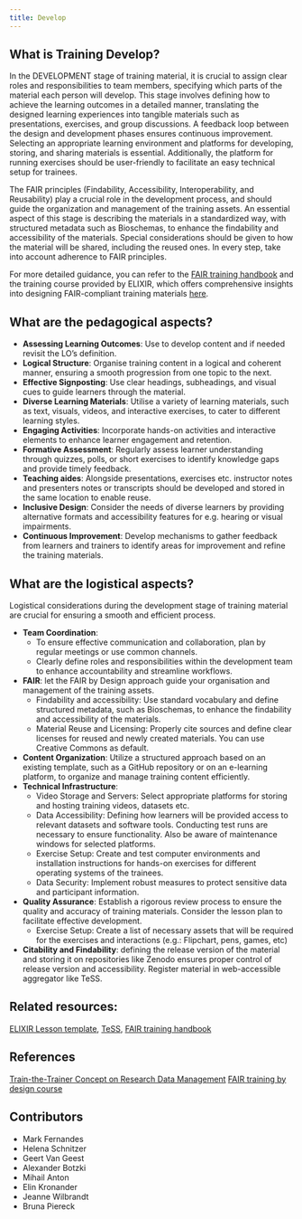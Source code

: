 ```yaml
---
title: Develop
---
```


## What is Training Develop?

In the DEVELOPMENT stage of training material, it is crucial to assign clear roles and responsibilities to team members, specifying which parts of the material each person will develop. This stage involves defining how to achieve the learning outcomes in a detailed manner, translating the designed learning experiences into tangible materials such as presentations, exercises, and group discussions. A feedback loop between the design and development phases ensures continuous improvement. Selecting an appropriate learning environment and platforms for developing, storing, and sharing materials is essential. Additionally, the platform for running exercises should be user-friendly to facilitate an easy technical setup for trainees. 

The FAIR principles (Findability, Accessibility, Interoperability, and Reusability) play a crucial role in the development process, and should guide the organization and management of the training assets. 
An essential aspect of this stage is describing the materials in a standardized way, with structured metadata such as Bioschemas, to enhance the findability and accessibility of the materials. Special considerations should be given to how the material will be shared, including the reused ones. In every step, take into account adherence to FAIR principles.

For more detailed guidance, you can refer to the [FAIR training handbook](https://elixir-europe-training.github.io/ELIXIR-TrP-FAIR-training-handbook/) and the training course provided by ELIXIR, which offers comprehensive insights into designing FAIR-compliant training materials [here](https://elixir-europe-training.github.io/ELIXIR-TrP-FAIR-Material-By-Design/).

## What are the pedagogical aspects?

- **Assessing Learning Outcomes**: Use to develop content and if needed revisit the LO’s definition. 
- **Logical Structure**: Organise training content in a logical and coherent manner, ensuring a smooth progression from one topic to the next.
- **Effective Signposting**: Use clear headings, subheadings, and visual cues to guide learners through the material.
- **Diverse Learning Materials**: Utilise a variety of learning materials, such as text, visuals, videos, and interactive exercises, to cater to different learning styles.
- **Engaging Activities**: Incorporate hands-on activities and interactive elements to enhance learner engagement and retention.
- **Formative Assessment**: Regularly assess learner understanding through quizzes, polls, or short exercises to identify knowledge gaps and provide timely feedback.
- **Teaching aides**: Alongside presentations, exercises etc. instructor notes and presenters notes or transcripts should be developed and stored in the same location to enable reuse.
- **Inclusive Design**: Consider the needs of diverse learners by providing alternative formats and accessibility features for e.g. hearing or visual impairments.
- **Continuous Improvement**: Develop mechanisms to gather feedback from learners and trainers to identify areas for improvement and refine the training materials.

## What are the logistical aspects?

Logistical considerations during the development stage of training material are crucial for ensuring a smooth and efficient process. 

- **Team Coordination**: 
  - To ensure effective communication and collaboration, plan by regular meetings or use common channels.
  - Clearly define roles and responsibilities within the development team to enhance accountability and streamline workflows.
- **FAIR**: let the FAIR by Design approach guide your organisation and management of the training assets. 
  - Findability and accessibility: Use standard vocabulary and define structured metadata, such as Bioschemas, to enhance the findability and accessibility of the materials. 
  - Material Reuse and Licensing: Properly cite sources and define clear licenses for reused and newly created materials. You can use Creative Commons as default.
- **Content Organization**: Utilize a structured approach based on an existing template, such as a GitHub repository or on an e-learning platform, to organize and manage training content efficiently.
- **Technical Infrastructure**:
  - Video Storage and Servers: Select appropriate platforms for storing and hosting training videos, datasets etc.
  - Data Accessibility: Defining how learners will be provided access to relevant datasets and software tools. Conducting test runs are necessary to ensure functionality. Also be aware of maintenance windows for selected platforms.
  - Exercise Setup: Create and test computer environments and installation instructions for hands-on exercises for different operating systems of the trainees.  
  - Data Security: Implement robust measures to protect sensitive data and participant information.
- **Quality Assurance**: Establish a rigorous review process to ensure the quality and accuracy of training materials. Consider the lesson plan to facilitate effective development.
  - Exercise Setup: Create a list of necessary assets that will be required for the exercises and interactions (e.g.: Flipchart, pens, games, etc)
- **Citability and Findability**: defining the release version of the material and storing it on repositories like Zenodo ensures proper control of release version and accessibility. Register material in web-accessible aggregator like TeSS.

## Related resources: 
[ELIXIR Lesson template](elixir-lesson-template), [TeSS](tess), [FAIR training handbook](fair-training-handbook)

## References	
[Train-the-Trainer Concept on Research Data Management](https://doi.org/10.5281/zenodo.13927613)
[FAIR training by design course](https://elixir-europe-training.github.io/ELIXIR-TrP-FAIR-Material-By-Design/)


## Contributors

* Mark Fernandes
* Helena Schnitzer
* Geert Van Geest
* Alexander Botzki
* Mihail Anton
* Elin Kronander
* Jeanne Wilbrandt
* Bruna Piereck
